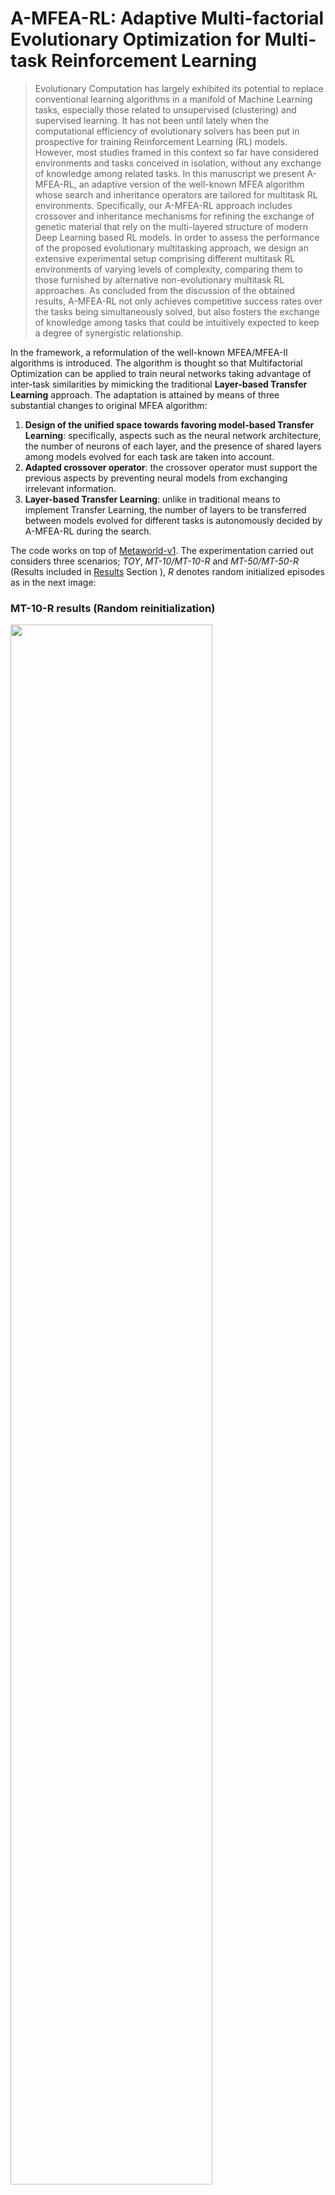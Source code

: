 
# A-MFEA-RL: Adaptive Multi-factorial Evolutionary Optimization for Multi-task Reinforcement Learning
>Evolutionary Computation has largely exhibited its potential to replace conventional learning algorithms in a manifold of Machine Learning tasks, especially those related to unsupervised (clustering) and supervised learning. It has not been until lately when the computational efficiency of evolutionary solvers has been put in prospective for training Reinforcement Learning (RL) models. However, most studies framed in this context so far have considered environments and tasks conceived in isolation, without any exchange of knowledge among related tasks. In this manuscript we present A-MFEA-RL, an adaptive version of the well-known MFEA algorithm whose search and inheritance operators are tailored for multitask RL environments. Specifically, our A-MFEA-RL approach includes crossover and inheritance mechanisms for refining the exchange of genetic material that rely on the multi-layered structure of modern Deep Learning based RL models. In order to assess the performance of the proposed evolutionary multitasking approach, we design an extensive experimental setup comprising different multitask RL environments of varying levels of complexity, comparing them to those furnished by alternative non-evolutionary multitask RL approaches. As concluded from the discussion of the obtained results, A-MFEA-RL not only achieves competitive success rates over the tasks being simultaneously solved, but also fosters the exchange of knowledge among tasks that could be intuitively expected to keep a degree of synergistic relationship.

In the framework, a reformulation of the well-known MFEA/MFEA-II algorithms is introduced. The algorithm is thought so that Multifactorial Optimization can be applied to train neural networks taking advantage of inter-task similarities by mimicking the traditional **Layer-based Transfer Learning** approach. The adaptation is attained by means of three substantial changes to original MFEA algorithm: 

1. **Design of the unified space towards favoring model-based Transfer Learning**: specifically, aspects such as the neural network architecture, the number of neurons of each layer, and the presence of shared layers among models evolved for each task are taken into account.
2. **Adapted crossover operator**: the crossover operator must support the previous aspects by preventing neural models from exchanging irrelevant information.
3. **Layer-based Transfer Learning**: unlike in traditional means to implement Transfer Learning, the number of layers to be transferred between models evolved for different tasks is autonomously decided by A-MFEA-RL during the search. 

The code works on top of [Metaworld-v1](https://github.com/rlworkgroup/metaworld). The experimentation carried out considers three scenarios; *TOY*, *MT-10/MT-10-R* and *MT-50/MT-50-R* (Results included in [Results](#results) Section ), *R* denotes random initialized episodes as in the next image: 

<h3>MT-10-R results (Random reinitialization)</h3>
<img src="./images/MT10.gif" width="80%" />

# Installation and Experimentation

A-MFEA-RL depends on Metaworld and [MuJoco](https://github.com/openai/mujoco-py) (license required). To automatically install conda environment and Metaworld run ([Mujoco](https://github.com/openai/mujoco-py) is required to be installed):

```bash
chmod +x install.sh
./install.sh
```

In order to run the experimentation do:
```bash
python3 exp.py -exp INT -t INT -p STR -r INT
```

* `-exp`: Integer. 0 = TOY, 1 = MT-10/MT-10-R, 2 = MT-50/MT-50-R.
* `-t`: Integer. Number of threads used by Ray.
* `-p`: STRING. Name of the folder under `summary` where results are saved.
* `-r`: Integer. 1 (default) for random reinitialization 0 for fixed reinitialization.

```bash
# Example: Running Fixed MT-10
python3 exp.py -exp 1 -t 8 -p MT-10-F -r 0
# Example: Running Random MT-50
python3 exp.py -exp 2 -t 12 -p MT-50-R
```

# Citing A-MFEA-RL [(Link to the paper)](https://scholar.google.es/scholar?hl=es&as_sdt=0%2C5&q=Adaptive+Multi-factorial+Evolutionary+Optimization+for+Multi-task+Reinforcement+Learning&btnG=)
> @article{
  martinez2021amfearl,
  title={Adaptive Multi-factorial Evolutionary Optimization for Multi-task Reinforcement Learning},
  author={Martinez, Aritz D and Del Ser, Javier and Osaba, Eneko and Herrera, Francisco},
  journal={IEEE Transactions on Evolutionary Computation},
  year={2021},
  publisher={IEEE}
}
